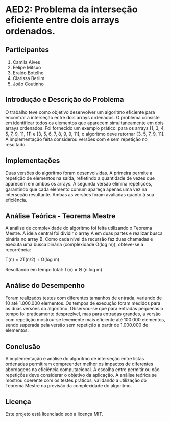 # AED2: Problema da interseção eficiente entre dois arrays ordenados.

## Participantes
1. Camila Alves
2. Felipe Mitsuo
3. Eraldo Botelho
4. Clarissa Berlim
5. João Coutinho


## Introdução e Descrição do Problema
O trabalho teve como objetivo desenvolver um algoritmo eficiente para encontrar a interseção entre dois arrays ordenados. O problema consiste em identificar todos os elementos que aparecem simultaneamente em dois arrays ordenados. Foi fornecido um exemplo prático: para os arrays [1, 3, 4, 5, 7, 9, 11, 11] e [3, 5, 6, 7, 8, 9, 9, 11], o algoritmo deve retornar [3, 5, 7, 9, 11]. A implementação feita considerou versões com e sem repetição no resultado.

## Implementações
Duas versões do algoritmo foram desenvolvidas. A primeira permite a repetição de elementos na saída, refletindo a quantidade de vezes que aparecem em ambos os arrays. A segunda versão elimina repetições, garantindo que cada elemento comum apareça apenas uma vez na interseção resultante. Ambas as versões foram avaliadas quanto à sua eficiência.

## Análise Teórica - Teorema Mestre
A análise de complexidade do algoritmo foi feita utilizando o Teorema Mestre. A ideia central foi dividir o array A em duas partes e realizar busca binária no array B. Como cada nível da recursão faz duas chamadas e executa uma busca binária (complexidade O(log m)), obteve-se a recorrência:

T(n) = 2T(n/2) + O(log m)

Resultando em tempo total: T(n) = Θ (n.log m)

## Análise do Desempenho
Foram realizados testes com diferentes tamanhos de entrada, variando de 10 até 1.000.000 elementos. Os tempos de execução foram medidos para as duas versões do algoritmo. Observou-se que para entradas pequenas o tempo foi praticamente desprezível, mas para entradas grandes, a versão com repetição mostrou-se levemente mais eficiente até 100.000 elementos, sendo superada pela versão sem repetição a partir de 1.000.000 de elementos.

## Conclusão
A implementação e análise do algoritmo de interseção entre listas ordenadas permitiram compreender melhor os impactos de diferentes abordagens na eficiência computacional. A escolha entre permitir ou não repetições deve considerar o objetivo da aplicação. A análise teórica se mostrou coerente com os testes práticos, validando a utilização do Teorema Mestre na previsão da complexidade do algoritmo.


## Licença
Este projeto está licenciado sob a licença MIT.
